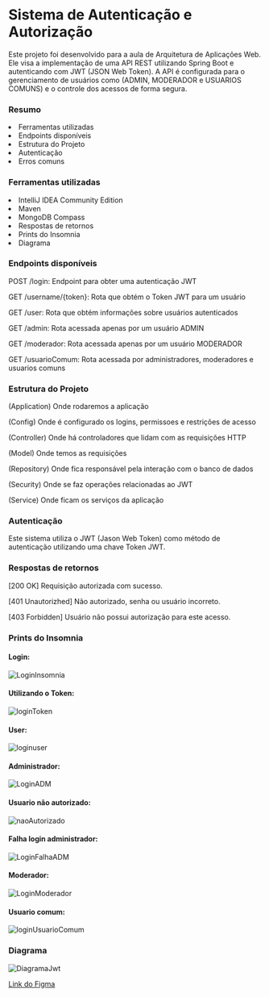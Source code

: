 <h1>Sistema de Autenticação e Autorização</h1>
<p>Este projeto foi desenvolvido para a aula de Arquitetura de Aplicações Web. Ele visa a implementação de uma API REST utilizando Spring Boot e autenticando com JWT (JSON Web Token). A API é configurada para o gerenciamento de usuários como (ADMIN, MODERADOR e USUARIOS COMUNS) e o controle dos acessos de forma segura.</p>

<h3>Resumo</h3>
<li>Ferramentas utilizadas</li>
<li>Endpoints disponíveis</li>
<li>Estrutura do Projeto</li>
<li>Autenticação</li>
<li>Erros comuns</li>

<h3>Ferramentas utilizadas</h3>
<li>IntelliJ IDEA Community Edition</li>
<li>Maven</li>
<li>MongoDB Compass</li>
<li>Respostas de retornos</li>
<li>Prints do Insomnia</li>
<li>Diagrama</li>

<h3>Endpoints disponíveis</h3>
<p>POST /login: Endpoint para obter uma autenticação JWT</p>
<p>GET /username/{token}: Rota que obtém o Token JWT para um usuário</p>
<p>GET /user: Rota que obtém informações sobre usuários autenticados</p>
<p>GET /admin: Rota acessada apenas por um usuário ADMIN</p>
<p>GET /moderador: Rota acessada apenas por um usuário MODERADOR</p>
<p>GET /usuarioComum: Rota acessada por administradores, moderadores e usuarios comuns</p>

<h3>Estrutura do Projeto</h3>
<p>(Application) Onde rodaremos a aplicação</p>
<p>(Config) Onde é configurado os logins, permissoes e restrições de acesso</p>
<p>(Controller) Onde há controladores que lidam com as requisições HTTP</p>
<p>(Model) Onde temos as requisições</h5>
<p>(Repository) Onde fica responsável pela interação com o banco de dados</p>
<p>(Security) Onde se faz operações relacionadas ao JWT </p>
<p>(Service) Onde ficam os serviços da aplicação </p>

<h3>Autenticação</h3>
<p>Este sistema utiliza o JWT (Jason Web Token) como método de autenticação utilizando uma chave Token JWT.</p>

<h3>Respostas de retornos</h3>
<p>[200 OK] Requisição autorizada com sucesso.</p>
<p>[401 Unautorizhed] Não autorizado, senha ou usuário incorreto.</p>
<p>[403 Forbidden] Usuário não possui autorização para este acesso.</p>

<h3>Prints do Insomnia</h3>

<h4>Login:</h4>

![LoginInsomnia](https://github.com/EdsonBuzetti/Arquitetura-de-Aplicacoes-Web/assets/126629330/b6864e84-3d22-4552-8472-ca6a1dfe1e90)

<h4>Utilizando o Token:</h4>

![loginToken](https://github.com/EdsonBuzetti/Arquitetura-de-Aplicacoes-Web/assets/126629330/1ae9ff81-c5b9-41a2-8d40-3a52fdc00372)

<h4>User:</h4>

![loginuser](https://github.com/EdsonBuzetti/Arquitetura-de-Aplicacoes-Web/assets/126629330/9dda3cac-16a1-4d96-bda7-30a0281a73f0)

<h4>Administrador:</h4>

![LoginADM](https://github.com/EdsonBuzetti/Arquitetura-de-Aplicacoes-Web/assets/126629330/342a64bb-489e-46a3-9454-89026fd9c07b)

<h4>Usuario não autorizado:</h4>

![naoAutorizado](https://github.com/EdsonBuzetti/Arquitetura-de-Aplicacoes-Web/assets/126629330/e9042cc0-33a9-4588-9c2b-c425c2fe90d1)

<h4>Falha login administrador:</h4>

![LoginFalhaADM](https://github.com/EdsonBuzetti/Arquitetura-de-Aplicacoes-Web/assets/126629330/6dc8eb70-a2ce-4c86-ab48-554270a29d9c)

<h4>Moderador:</h4>

![LoginModerador](https://github.com/EdsonBuzetti/Arquitetura-de-Aplicacoes-Web/assets/126629330/2d55ca44-819c-405b-9941-0e5017d378fe)

<h4>Usuario comum:</h4>

![loginUsuarioComum](https://github.com/EdsonBuzetti/Arquitetura-de-Aplicacoes-Web/assets/126629330/04c03500-bee0-4476-8d9c-51fbc31bd5bd)

<h3>Diagrama</h3>

![DiagramaJwt](https://github.com/EdsonBuzetti/Arquitetura-de-Aplicacoes-Web/assets/126629330/0da474a0-4837-4387-9e6d-373537b03e39)

[Link do Figma](https://www.figma.com/board/tr8WgZqoGpmwjJyDOBAMU1/Untitled?node-id=0-1&t=LwBmlAU9o7Hl0ddk-0)




